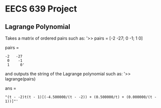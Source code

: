 ﻿# EECS 639 Project

## Lagrange Polynomial
Takes a matrix of ordered pairs such as:
'>> pairs = [-2 -27; 0 -1; 1 0]

pairs =

    -2   -27
     0    -1
     1     0'
and outputs the string of the Lagrange polynomial such as:
'>> lagrange(pairs)

ans = 

    "(t - -2)t(t - 1)[(-4.500000/(t - -2)) + (0.500000/t) + (0.000000/(t - 1))]"'
